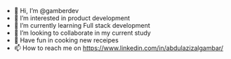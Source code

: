 - 👋 Hi, I’m @gamberdev
- 👀 I’m interested in product development
- 🌱 I’m currently learning Full stack development
- 💞️ I’m looking to collaborate in my current study
- 🍔 Have fun in cooking new receipes
- 📫 How to reach me on https://www.linkedin.com/in/abdulazizalgambar/

<!---
gamberdev/gamberdev is a ✨ special ✨ repository because its `README.md` (this file) appears on your GitHub profile.
You can click the Preview link to take a look at your changes.
--->

